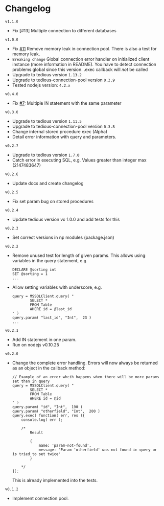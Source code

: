 # Changelog
`v1.1.0`
- Fix [#13] Multiple connection to different databases

`v1.0.0`

- Fix [#11](https://github.com/Nachbarshund/node-mssql-connector/issues/11) Remove memory leak in connection pool. There is also a test for memory leak.
- `Breaking change` Global connection error handler on initialized client instance (more information in README). You have to detect connection problems global since this version. .exec callback will *not* be called
- Upgrade to tedious version `1.13.2`
- Upgrade to tedious-connection-pool version `0.3.9`
- Tested nodejs version: `4.2.x`

`v0.4.0`

- Fix [#7](https://github.com/Nachbarshund/node-mssql-connector/issues/7): Multiple IN statement with the same parameter 

`v0.3.0`

- Upgrade to tedious version `1.11.5`
- Upgrade to tedious-connection-pool version `0.3.8`
- Change internal stored procedure exec (Alpha)
- Detail error information with query and parameters.

`v0.2.7`

- Upgrade to tedious version `1.7.0`
- Catch error in executing SQL, e.g. Values greater than integer max (2147483647)

`v0.2.6`

- Update docs and create changelog

`v0.2.5`
 
- Fix set param bug on stored procedures

`v0.2.4`

- Update tedious version vo 1.0.0 and add tests for this

`v0.2.3`

- Set correct versions in np modules (package.json)

`v0.2.2`

- Remove unused test for length of given params. This allows using variables in the query statement, e.g.
	
	```
	DECLARE @sorting int  		
	SET @sorting = 1
	...
	```
- Allow setting variables with underscore, e.g.

	```
	query = MSSQLClient.query( "
			SELECT * 
			FROM Table
			WHERE id = @last_id
	" )
	query.param( "last_id", "Int",  23 )
	...
	```
	
`v0.2.1`

- Add IN statement in one param. 
- Run on nodejs v0.10.25


`v0.2.0`

- Change the complete error handling. Errors will now always be returned as an object in the callback method:
	
	```
	// Example of an error whcih happens when there will be more params set than in query 
	query = MSSQLClient.query( "
			SELECT * 
			FROM Table
			WHERE id = @id
	" )
	query.param( "id", "Int",  100 )
	query.param( "otherfield", "Int",  200 )
	query.exec( function( err, res ){
		console.log( err );
		
		/*
			Result
						
			{ 
				name: 'param-not-found',
  				message: 'Param 'otherfield' was not found in query or is tried to set twice' 
  			}	
  				
		*/
	});
	```
	This is already implemented into the tests.

`v0.1.2`

- Implement connection pool.
